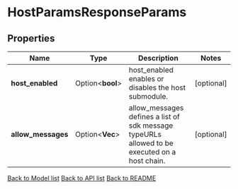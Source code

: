 # HostParamsResponseParams

## Properties

Name | Type | Description | Notes
------------ | ------------- | ------------- | -------------
**host_enabled** | Option<**bool**> | host_enabled enables or disables the host submodule. | [optional]
**allow_messages** | Option<**Vec<String>**> | allow_messages defines a list of sdk message typeURLs allowed to be executed on a host chain. | [optional]

[Back to Model list](../README.md#documentation-for-models) [Back to API list](../README.md#documentation-for-api-endpoints) [Back to README](../README.md)


